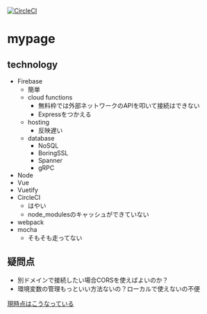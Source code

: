 [![CircleCI](https://circleci.com/gh/sk-mk2/mypage/tree/master.svg?style=svg)](https://circleci.com/gh/sk-mk2/mypage/tree/master)

# mypage

## technology
- Firebase
    - 簡単
    - cloud functions
        - 無料枠では外部ネットワークのAPIを叩いて接続はできない
        - Expressをつかえる
    - hosting
        - 反映遅い
    - database
        - NoSQL
        - BoringSSL
        - Spanner
        - gRPC
- Node
- Vue
- Vuetify
- CircleCI
    - はやい
    - node_modulesのキャッシュができていない
- webpack
- mocha
    - そもそも走ってない

## 疑問点
- 別ドメインで接続したい場合CORSを使えばよいのか？
- 環境変数の管理もっといい方法ないの？ローカルで使えないの不便

[現時点はこうなっている](https://mypage-90953.firebaseapp.com)

